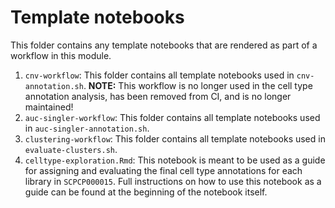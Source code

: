# Template notebooks

This folder contains any template notebooks that are rendered as part of a workflow in this module.

1. `cnv-workflow`: This folder contains all template notebooks used in `cnv-annotation.sh`.
**NOTE:** This workflow is no longer used in the cell type annotation analysis, has been removed from CI, and is no longer maintained! 
2. `auc-singler-workflow`: This folder contains all template notebooks used in `auc-singler-annotation.sh`.
3. `clustering-workflow`: This folder contains all template notebooks used in `evaluate-clusters.sh`. 
4. `celltype-exploration.Rmd`: This notebook is meant to be used as a guide for assigning and evaluating the final cell type annotations for each library in `SCPCP000015`. 
Full instructions on how to use this notebook as a guide can be found at the beginning of the notebook itself. 
